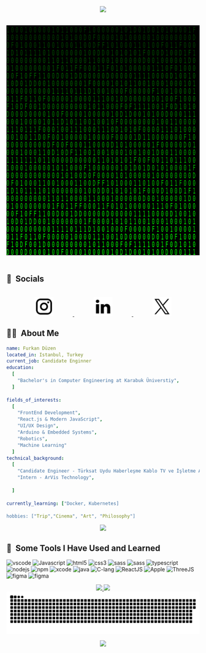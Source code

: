 
<p align="Center">
  <img src="https://capsule-render.vercel.app/api?type=waving&color=0:552586,20:6A359C,40:804FB3,60:9969C7,80:9969C7,100:B589D6&animation=scaleIn&text=%F0%9F%9A%80%20Furkan%20Düzen&fontSize=30&stroke=00ff8d&height=150&fontAlignY=30&fontColor=00FF00&strokeWidth=2"/>
</p>
</br>
<div align="Center" >
  <img width ="850" height="600" src="/fd_gif.gif"/>
</div>
</br>
<h2> 📱 &nbsp;Socials</h2>
</br>
<div align="Center">
<a href="https://www.instagram.com/furkanduzen_/" target=”_blank” hspace="10">
  <img height="50" src="/instagram.svg" hspace="50"/>
</a>
<a href="https://www.linkedin.com/in/furkanduzen/" target=”_blank” hspace="10">
  <img height="50" src="/linkedin.svg" hspace="50"/>
</a>
<a href="https://x.com/frkn_dzn" target=”_blank” hspace="10">
  <img height="50" src="/x.svg" hspace="50"/>
</a>
</div>
<h2> 👨‍💻 &nbsp;About Me</h2>

```yaml 
name: Furkan Düzen
located_in: Istanbul, Turkey
current_job: Candidate Enginner
education:
  [
    "Bachelor's in Computer Engineering at Karabuk Üniverstiy",
  ]

fields_of_interests:
  [
    "FrontEnd Development",
    "React.js & Modern JavaScript",
    "UI/UX Design",
    "Arduino & Embedded Systems",
    "Robotics",
    "Machine Learning"
  ]
technical_background:
  [
    "Candidate Engineer - Türksat Uydu Haberleşme Kablo TV ve İşletme A.Ş.",
    "Intern - ArVis Technology",

  ]
  
currently_learning: ["Docker, Kubernetes]

hobbies: ["Trip","Cinema", "Art", "Philosophy"]
```

<div align="Center">
<a href="https://raw.githubusercontent.com/furkanduzen/furkanduzen/main/fd.zip" download target="_blank">
  <img height="50" src="https://custom-icon-badges.demolab.com/badge/-Download%20CV-green?style=for-the-badge&logo=download&logoColor=white"/>
</a>
</div>

<h2> 🚀 &nbsp;Some Tools I Have Used and Learned</h2>
<p align="left">
<img src="https://cdn.jsdelivr.net/gh/devicons/devicon/icons/vscode/vscode-original.svg" alt="vscode" width="45" height="45"/>
<img src="https://cdn.jsdelivr.net/gh/devicons/devicon/icons/javascript/javascript-original.svg" alt="Javascript" width="45" height="45"/>
<img src="https://cdn.jsdelivr.net/gh/devicons/devicon/icons/html5/html5-original.svg" alt="html5" width="45" height="45"/>
<img src="https://cdn.jsdelivr.net/gh/devicons/devicon/icons/css3/css3-original.svg" alt="css3" width="45" height="45"/>
<img src="https://cdn.jsdelivr.net/gh/devicons/devicon/icons/sass/sass-original.svg" alt="sass" width="45" height="45"/>
<img src="https://cdn.jsdelivr.net/gh/devicons/devicon/icons/tailwindcss/tailwindcss-original.svg" alt="sass" width="45" height="45"/>
<img src="https://cdn.jsdelivr.net/gh/devicons/devicon/icons/typescript/typescript-original.svg" alt="typescript" width="45" height="45"/>
<img src="https://cdn.jsdelivr.net/gh/devicons/devicon/icons/nodejs/nodejs-original.svg" alt="nodejs" width="45" height="45"/>
<img src="https://cdn.jsdelivr.net/gh/devicons/devicon/icons/npm/npm-original-wordmark.svg" alt="npm" width="45" height="45"/>
<img src="https://cdn.jsdelivr.net/gh/devicons/devicon/icons/xcode/xcode-original.svg" alt="xcode" width="45" height="45"/>
<img src="https://cdn.jsdelivr.net/gh/devicons/devicon/icons/java/java-original.svg" alt="java" width="45" height="45"/>
<img src="https://cdn.jsdelivr.net/gh/devicons/devicon/icons/c/c-original.svg" alt="C-lang" width="45" height="45"/>
<img src="https://cdn.jsdelivr.net/gh/devicons/devicon/icons/react/react-original.svg" alt="ReactJS" width="45" height="45"/>
<img src="https://cdn.jsdelivr.net/gh/devicons/devicon/icons/apple/apple-original.svg" alt="Apple" width="45" height="45"/>   
<img src="https://cdn.jsdelivr.net/gh/devicons/devicon/icons/threejs/threejs-original.svg" alt="ThreeJS" width="45" height="45"/>
<img src="https://cdn.jsdelivr.net/gh/devicons/devicon/icons/figma/figma-original.svg" alt="figma" width="45" height="45"/>
<img src="https://cdn.jsdelivr.net/gh/devicons/devicon/icons/gitlab/gitlab-original.svg" alt="figma" width="45" height="45"/>


</p>

<div align="Center">
  <a href="https://github.com/anuraghazra/github-readme-stats">
  <img height=200 src="https://github-readme-stats.vercel.app/api?username=furkanduzen&show_icons=true&theme=ocean_dark&card_width=450" />
  </a>
  
  <a href="https://github.com/anuraghazra/github-readme-stats">
  <img height=200 src="https://github-readme-stats.vercel.app/api/top-langs/?username=furkanduzen&theme=ocean_dark&layout=compact" />
  </a>
</div>

<div align="Center">
  <picture>
    <img alt="github-snake" src="/snake.svg" />
  </picture>
</div>

<p align="Center">
  <img src="https://capsule-render.vercel.app/api?type=waving&color=0:552586,20:6A359C,40:804FB3,60:9969C7,80:9969C7,100:B589D6&animation=scaleIn&height=150&section=footer"/>
</p>
